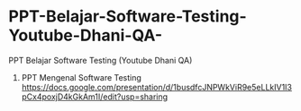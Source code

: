 # PPT-Belajar-Software-Testing-Youtube-Dhani-QA-
PPT Belajar Software Testing (Youtube Dhani QA)


1. PPT Mengenal Software Testing
https://docs.google.com/presentation/d/1busdfcJNPWkViR9e5eLLkIV1I3pCx4poxjD4kGkAm1I/edit?usp=sharing
